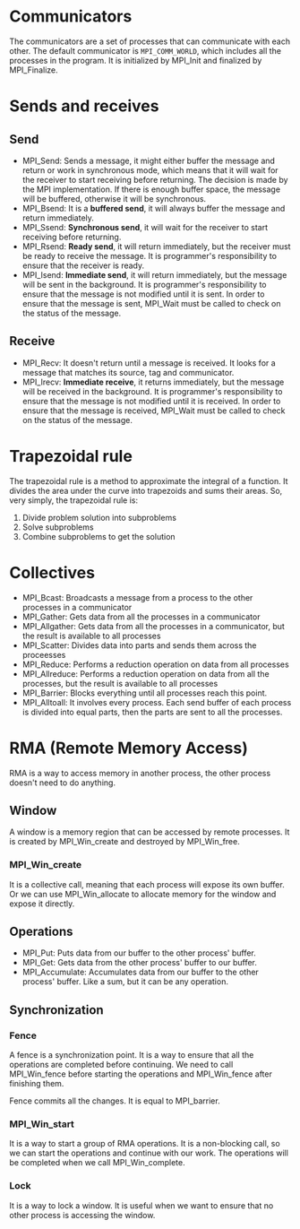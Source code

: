 # Communicators
The communicators are a set of processes that can communicate with each other.
The default communicator is `MPI_COMM_WORLD`, which includes all the processes in the program. It is initialized by MPI_Init and finalized by MPI_Finalize.

# Sends and receives
## Send
- MPI_Send: Sends a message, it might either buffer the message and return or work in synchronous mode, which means that it will wait for the receiver to start receiving before returning. The decision is made by the MPI implementation. If there is enough buffer space, the message will be buffered, otherwise it will be synchronous.
- MPI_Bsend: It is a **buffered send**, it will always buffer the message and return immediately.
- MPI_Ssend: **Synchronous send**, it will wait for the receiver to start receiving before returning.
- MPI_Rsend: **Ready send**, it will return immediately, but the receiver must be ready to receive the message. It is programmer's responsibility to ensure that the receiver is ready.
- MPI_Isend: **Immediate send**, it will return immediately, but the message will be sent in the background. It is programmer's responsibility to ensure that the message is not modified until it is sent. In order to ensure that the message is sent, MPI_Wait must be called to check on the status of the message.

## Receive
- MPI_Recv: It doesn't return until a message is received. It looks for a message that matches its source, tag and communicator.
- MPI_Irecv: **Immediate receive**, it returns immediately, but the message will be received in the background. It is programmer's responsibility to ensure that the message is not modified until it is received. In order to ensure that the message is received, MPI_Wait must be called to check on the status of the message.

# Trapezoidal rule
The trapezoidal rule is a method to approximate the integral of a function. It divides the area under the curve into trapezoids and sums their areas.
So, very simply, the trapezoidal rule is:
1. Divide problem solution into subproblems
2. Solve subproblems
3. Combine subproblems to get the solution

# Collectives
- MPI_Bcast: Broadcasts a message from a process to the other processes in a communicator
- MPI_Gather: Gets data from all the processes in a communicator
- MPI_Allgather: Gets data from all the processes in a communicator, but the result is available to all processes
- MPI_Scatter: Divides data into parts and sends them across the proceesses
- MPI_Reduce: Performs a reduction operation on data from all processes
- MPI_Allreduce: Performs a reduction operation on data from all the processes, but the result is available to all processes
- MPI_Barrier: Blocks everything until all processes reach this point.
- MPI_Alltoall: It involves every process. Each send buffer of each process is divided into equal parts, then the parts are sent to all the processes.

# RMA (Remote Memory Access)
RMA is a way to access memory in another process, the other process doesn't need to do anything.

## Window
A window is a memory region that can be accessed by remote processes. It is created by MPI_Win_create and destroyed by MPI_Win_free.

### MPI_Win_create
It is a collective call, meaning that each process will expose its own buffer.
Or we can use MPI_Win_allocate to allocate memory for the window and expose it directly.

## Operations

- MPI_Put: Puts data from our buffer to the other process' buffer.
- MPI_Get: Gets data from the other process' buffer to our buffer.
- MPI_Accumulate: Accumulates data from our buffer to the other process' buffer. Like a sum, but it can be any operation.

## Synchronization
### Fence
A fence is a synchronization point. It is a way to ensure that all the operations are completed before continuing. We need to call MPI_Win_fence before starting the operations and MPI_Win_fence after finishing them. 

Fence commits all the changes. It is equal to MPI_barrier.

### MPI_Win_start
It is a way to start a group of RMA operations. It is a non-blocking call, so we can start the operations and continue with our work. The operations will be completed when we call MPI_Win_complete.

### Lock
It is a way to lock a window. It is useful when we want to ensure that no other process is accessing the window.